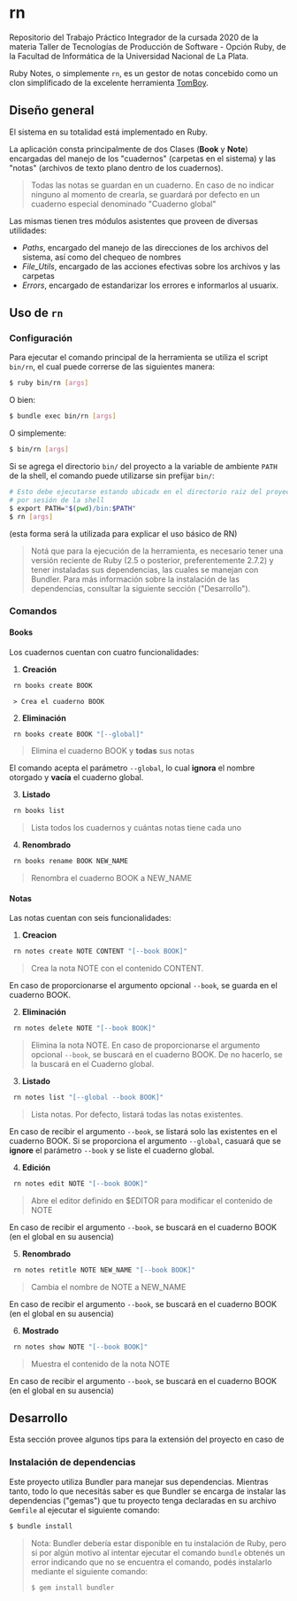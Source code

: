 # rn

Repositorio del Trabajo Práctico Integrador de la cursada 2020 de la materia
Taller de Tecnologías de Producción de Software - Opción Ruby, de la Facultad de Informática
de la Universidad Nacional de La Plata.

Ruby Notes, o simplemente `rn`, es un gestor de notas concebido como un clon simplificado
de la excelente herramienta [TomBoy](https://wiki.gnome.org/Apps/Tomboy).


## Diseño general

El sistema en su totalidad está implementado en Ruby.

La aplicación consta principalmente de dos Clases (**Book** y **Note**) encargadas del 
manejo de los "cuadernos" (carpetas en el sistema) y las "notas" (archivos de texto plano 
dentro de los cuadernos).

> Todas las notas se guardan en un cuaderno. En caso de no indicar ninguno al momento de 
> crearla, se guardará por defecto en un cuaderno especial denominado "Cuaderno global"

Las mismas tienen tres módulos asistentes que proveen de diversas utilidades:

   * *Paths*, encargado del manejo de las direcciones de los archivos del sistema, así como 
   del chequeo de nombres
   * *File_Utils*, encargado de las acciones efectivas sobre los archivos y las carpetas
   * *Errors*, encargado de estandarizar los errores e informarlos al usuarix.


## Uso de `rn`

### Configuración

Para ejecutar el comando principal de la herramienta se utiliza el script `bin/rn`, el cual
puede correrse de las siguientes manera:

```bash
$ ruby bin/rn [args]
```

O bien:

```bash
$ bundle exec bin/rn [args]
```

O simplemente:

```bash
$ bin/rn [args]
```

Si se agrega el directorio `bin/` del proyecto a la variable de ambiente `PATH` de la shell,
el comando puede utilizarse sin prefijar `bin/`:

```bash
# Esto debe ejecutarse estando ubicadx en el directorio raiz del proyecto, una única vez
# por sesión de la shell
$ export PATH="$(pwd)/bin:$PATH"
$ rn [args]
```

(esta forma será la utilizada para explicar el uso básico de RN)

> Notá que para la ejecución de la herramienta, es necesario tener una versión reciente de
> Ruby (2.5 o posterior, preferentemente 2.7.2) y tener instaladas sus dependencias, las cuales se manejan con
> Bundler. Para más información sobre la instalación de las dependencias, consultar la
> siguiente sección ("Desarrollo").

### Comandos

#### Books

Los cuadernos cuentan con cuatro funcionalidades:

   1. **Creación**

   ```bash
    rn books create BOOK 
   ```
   
     > Crea el cuaderno BOOK

   2. **Eliminación**

   ```bash
    rn books create BOOK "[--global]"
   ```

   > Elimina el cuaderno BOOK y **todas** sus notas

   El comando acepta el parámetro ` --global `, lo cual **ignora** el nombre otorgado y 
   **vacía** el cuaderno global.

   3. **Listado**

   ```bash
    rn books list
   ```

   > Lista todos los cuadernos y cuántas notas tiene cada uno

   4. **Renombrado**

   ```bash
    rn books rename BOOK NEW_NAME
   ```

   > Renombra el cuaderno BOOK a NEW_NAME

#### Notas

Las notas cuentan con seis funcionalidades:

   1. **Creacion**

   ```bash
    rn notes create NOTE CONTENT "[--book BOOK]"
   ```

   > Crea la nota NOTE con el contenido CONTENT.
   
   En caso de proporcionarse el argumento opcional `--book`, se guarda en el cuaderno BOOK.

   2. **Eliminación**

   ```bash
    rn notes delete NOTE "[--book BOOK]"
   ```

   > Elimina la nota NOTE.
   En caso de proporcionarse el argumento opcional `--book`, se buscará en el cuaderno BOOK.
   De no hacerlo, se la buscará en el Cuaderno global.

   3. **Listado**

   ```bash
    rn notes list "[--global --book BOOK]"
   ```

   > Lista notas. Por defecto, listará todas las notas existentes.

   En caso de recibir el argumento `--book`, se listará solo las existentes en el cuaderno BOOK. 
   Si se proporciona el argumento `--global`, casuará que se **ignore** el parámetro 
   `--book` y se liste el cuaderno global.

   4. **Edición**

   ```bash
    rn notes edit NOTE "[--book BOOK]"
   ```

   > Abre el editor definido en $EDITOR para modificar el contenido de NOTE

   En caso de recibir el argumento `--book`, se buscará en el cuaderno BOOK (en el global en su ausencia)

   5. **Renombrado**

   ```bash
    rn notes retitle NOTE NEW_NAME "[--book BOOK]"
   ```

   > Cambia el nombre de NOTE a NEW_NAME

   En caso de recibir el argumento `--book`, se buscará en el cuaderno BOOK (en el global en su ausencia)

   6. **Mostrado**

   ```bash
    rn notes show NOTE "[--book BOOK]"
   ```

   > Muestra el contenido de la nota NOTE

   En caso de recibir el argumento `--book`, se buscará en el cuaderno BOOK (en el global en su ausencia)


## Desarrollo

Esta sección provee algunos tips para la extensión del proyecto en caso de 

### Instalación de dependencias

Este proyecto utiliza Bundler para manejar sus dependencias. Mientras tanto,
todo lo que necesitás saber es que Bundler se encarga de instalar las dependencias ("gemas")
que tu proyecto tenga declaradas en su archivo `Gemfile` al ejecutar el siguiente comando:

```bash
$ bundle install
```

> Nota: Bundler debería estar disponible en tu instalación de Ruby, pero si por algún
> motivo al intentar ejecutar el comando `bundle` obtenés un error indicando que no se
> encuentra el comando, podés instalarlo mediante el siguiente comando:
>
> ```bash
> $ gem install bundler
> ```